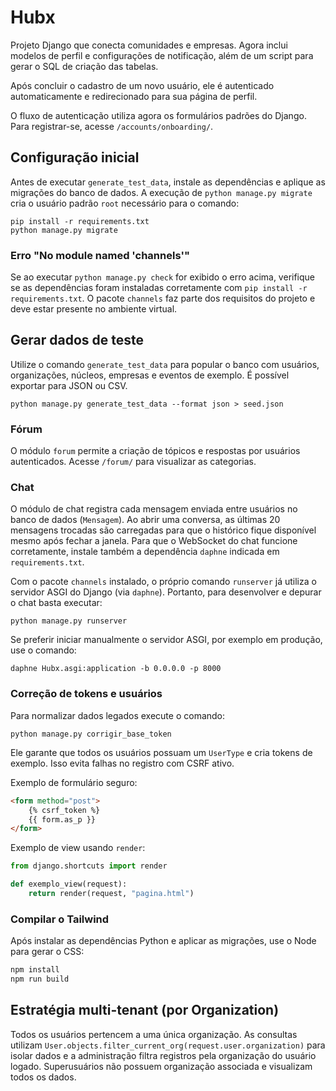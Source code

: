 Hubx
====
Projeto Django que conecta comunidades e empresas. Agora inclui modelos de perfil
e configurações de notificação, além de um script para gerar o SQL de criação das
tabelas.

Após concluir o cadastro de um novo usuário, ele é autenticado automaticamente e
redirecionado para sua página de perfil.

O fluxo de autenticação utiliza agora os formulários padrões do Django. Para registrar-se, acesse `/accounts/onboarding/`.

Configuração inicial
--------------------
Antes de executar ``generate_test_data``, instale as dependências e aplique
as migrações do banco de dados. A execução de ``python manage.py migrate``
cria o usuário padrão ``root`` necessário para o comando:

```
pip install -r requirements.txt
python manage.py migrate
```

### Erro "No module named 'channels'"

Se ao executar ``python manage.py check`` for exibido o erro acima, verifique se
as dependências foram instaladas corretamente com ``pip install -r
requirements.txt``. O pacote ``channels`` faz parte dos requisitos do projeto e
deve estar presente no ambiente virtual.

Gerar dados de teste
--------------------
Utilize o comando ``generate_test_data`` para popular o banco com
usuários, organizações, núcleos, empresas e eventos de exemplo.
É possível exportar para JSON ou CSV.

```
python manage.py generate_test_data --format json > seed.json
```

### Fórum
O módulo `forum` permite a criação de tópicos e respostas por usuários autenticados. Acesse `/forum/` para visualizar as categorias.

### Chat
O módulo de chat registra cada mensagem enviada entre usuários no banco de dados
(`Mensagem`). Ao abrir uma conversa, as últimas 20 mensagens trocadas são
carregadas para que o histórico fique disponível mesmo após fechar a janela.
Para que o WebSocket do chat funcione corretamente, instale também a
dependência `daphne` indicada em `requirements.txt`.

Com o pacote `channels` instalado, o próprio comando `runserver` já utiliza o
servidor ASGI do Django (via `daphne`). Portanto, para desenvolver e depurar o
chat basta executar:

```
python manage.py runserver
```

Se preferir iniciar manualmente o servidor ASGI, por exemplo em produção, use
o comando:

```
daphne Hubx.asgi:application -b 0.0.0.0 -p 8000
```

### Correção de tokens e usuários
Para normalizar dados legados execute o comando:
```
python manage.py corrigir_base_token
```
Ele garante que todos os usuários possuam um `UserType` e cria tokens de exemplo. Isso evita falhas no registro com CSRF ativo.


Exemplo de formulário seguro:
```html
<form method="post">
    {% csrf_token %}
    {{ form.as_p }}
</form>
```


Exemplo de view usando `render`:
```python
from django.shortcuts import render

def exemplo_view(request):
    return render(request, "pagina.html")
```

### Compilar o Tailwind

Após instalar as dependências Python e aplicar as migrações, use o Node para gerar o CSS:

```bash
npm install
npm run build
```


## Estratégia multi-tenant (por Organization)
Todos os usuários pertencem a uma única organização. As consultas utilizam `User.objects.filter_current_org(request.user.organization)` para isolar dados e a administração filtra registros pela organização do usuário logado. Superusuários não possuem organização associada e visualizam todos os dados.

